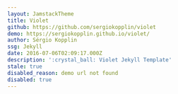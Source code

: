 ```yaml
---
layout: JamstackTheme
title: Violet
github: https://github.com/sergiokopplin/violet
demo: https://sergiokopplin.github.io/violet/
author: Sérgio Kopplin
ssg: Jekyll
date: 2016-07-06T02:09:17.000Z
description: ':crystal_ball: Violet Jekyll Template'
stale: true
disabled_reason: demo url not found
disabled: true
---
```

